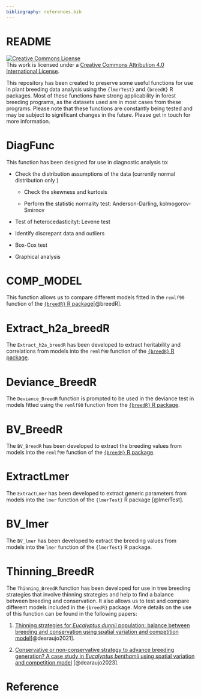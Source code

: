 ```yaml
---
bibliography: references.bib
---
```


# README

<a rel="license" href="http://creativecommons.org/licenses/by/4.0/"><img src="https://i.creativecommons.org/l/by/4.0/88x31.png" alt="Creative Commons License" style="border-width:0"/></a><br />This work is licensed under a <a rel="license" href="http://creativecommons.org/licenses/by/4.0/">Creative Commons Attribution 4.0 International License</a>.

This repository has been created to preserve some useful functions for use in plant breeding data analysis using the `{lmerTest}` and `{breedR}` R packages. Most of these functions have strong applicability in forest breeding programs, as the datasets used are in most cases from these programs. Please note that these functions are constantly being tested and may be subject to significant changes in the future. Please get in touch for more information.

# DiagFunc

This function has been designed for use in diagnostic analysis to:

-   Check the distribution assumptions of the data (currently normal distribution only )

    -   Check the skewness and kurtosis

    -   Perform the statistic normality test: Anderson-Darling, kolmogorov-Smirnov

-   Test of heterocedasticityt: Levene test

-   Identify discrepant data and outliers

-   Box-Cox test

-   Graphical analysis

# COMP_MODEL

This function allows us to compare different models fitted in the `remlf90` function of the [`{breedR}` R package](https://github.com/famuvie/breedR)[@breedR].

# Extract_h2a_breedR

The `Extract_h2a_breedR` has been developed to extract heritability and correlations from models into the `remlf90` function of the [`{breedR}` R package](https://github.com/famuvie/breedR).

# Deviance_BreedR

The `Deviance_BreedR` function is prompted to be used in the deviance test in models fitted using the `remlf90` function from the [`{breedR}` R package](https://github.com/famuvie/breedR).

# BV_BreedR

The `BV_BreedR` has been developed to extract the breeding values from models into the `remlf90` function of the [`{breedR}` R package](https://github.com/famuvie/breedR).

# ExtractLmer

The `ExtractLmer` has been developed to extract generic parameters from models into the `lmer` function of the `{lmerTest}` R package [@lmerTest].

# BV_lmer

The `BV_lmer` has been developed to extract the breeding values from models into the `lmer` function of the `{lmerTest}` R package.

# Thinning_BreedR

The `Thinning_BreedR` function has been developed for use in tree breeding strategies that involve thinning strategies and help to find a balance between breeding and conservation. It also allows us to test and compare different models included in the `{breedR}` package. More details on the use of this function can be found in the following papers:

1.  [Thinning strategies for *Eucalyptus dunnii* population: balance between breeding and conservation using spatial variation and competition model](https://link.springer.com/article/10.1007/s11295-021-01523-w)[@dearaujo2021].

2.  [Conservative or non-conservative strategy to advance breeding generation? A case study in *Eucalyptus benthamii* using spatial variation and competition model](https://sciendo.com/pdf/10.2478/sg-2023-0001) [@dearaujo2023].

# Reference
